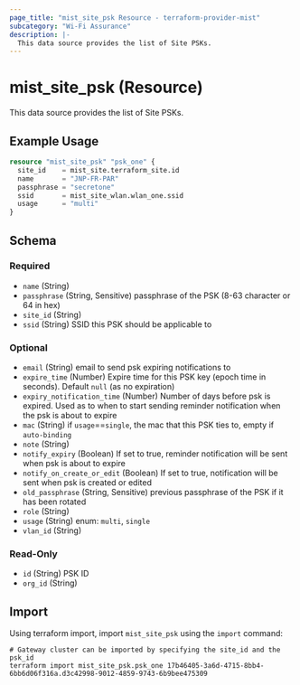 ```yaml
---
page_title: "mist_site_psk Resource - terraform-provider-mist"
subcategory: "Wi-Fi Assurance"
description: |-
  This data source provides the list of Site PSKs.
---
```


# mist_site_psk (Resource)

This data source provides the list of Site PSKs.


## Example Usage

```terraform
resource "mist_site_psk" "psk_one" {
  site_id    = mist_site.terraform_site.id
  name       = "JNP-FR-PAR"
  passphrase = "secretone"
  ssid       = mist_site_wlan.wlan_one.ssid
  usage      = "multi"
}
```

<!-- schema generated by tfplugindocs -->
## Schema

### Required

- `name` (String)
- `passphrase` (String, Sensitive) passphrase of the PSK (8-63 character or 64 in hex)
- `site_id` (String)
- `ssid` (String) SSID this PSK should be applicable to

### Optional

- `email` (String) email to send psk expiring notifications to
- `expire_time` (Number) Expire time for this PSK key (epoch time in seconds). Default `null` (as no expiration)
- `expiry_notification_time` (Number) Number of days before psk is expired. Used as to when to start sending reminder notification when the psk is about to expire
- `mac` (String) if `usage`==`single`, the mac that this PSK ties to, empty if `auto-binding`
- `note` (String)
- `notify_expiry` (Boolean) If set to true, reminder notification will be sent when psk is about to expire
- `notify_on_create_or_edit` (Boolean) If set to true, notification will be sent when psk is created or edited
- `old_passphrase` (String, Sensitive) previous passphrase of the PSK if it has been rotated
- `role` (String)
- `usage` (String) enum: `multi`, `single`
- `vlan_id` (String)

### Read-Only

- `id` (String) PSK ID
- `org_id` (String)



## Import
Using terraform import, import `mist_site_psk` using the `import` command:
```shell
# Gateway cluster can be imported by specifying the site_id and the psk_id
terraform import mist_site_psk.psk_one 17b46405-3a6d-4715-8bb4-6bb6d06f316a.d3c42998-9012-4859-9743-6b9bee475309
```